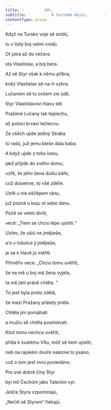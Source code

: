 ```yaml
---
title: '         XX\.       '
subtitle: '         O turském boju\.       '
contentType: prose
---
```


<section>

Když na Tursko voje sě snidú,

tu v liútý boj velmi vnidú.

Ot jutra až do večera

sta Vlastislav, a boj bera.

Až sě Styr však k němu přibra,

kněz Vlastislav sě na-ň vybra.

Lučanóm sě tu ovšem zle zdě,

Styr Vlastislavovi hlavu stě.

Pražené Lučany tak tepiechu,

až potoci krvaví tečiecnu.

Ze všěch ujide jediný Straba

tú radú, juž jemu bieše dala baba.

A když ujide z toho lomu,

jakž přijide do svého domu,

uzřě, že jeho žena dušiu béře,

což dosiehne, to všě zdéře.

Uzřě u nie oščěpem ránu,

juž pozná u boju ot sebe dánu.

Počě se velmi diviti,

vecě: „Tiem se chciu lépe ujistiti.“

Uzřev, že ušiú ne jmějieše,

a'n v tobolce ji jmějieše,

je se k hlavě jú měřiti.

Přiměřiv vece: „Chciu tomu uvěřiti,

že na mě u boj má žena vyjela,

ta mě jieti právě chtěla. “

To jesť byla proto zdělá,

že mezi Pražany přátely jměla.

Chtěla jim pomáhati

a mužiu sě chtěla posmievati.

Ktož tomu nechce uvěřiti,

přída k svatému Vítu, móž sě tiem ujistiti;

neb na rajském dvoře nalezne to psáno,

což o tom jesť mnú poviedáno.

Pro své dobré činy Styr

byl mil Čechóm jako Tateróm výr.

Ješče Styra vzpomínajú,

„Nečiň sě Styrem“ řiekajú.

</section>
